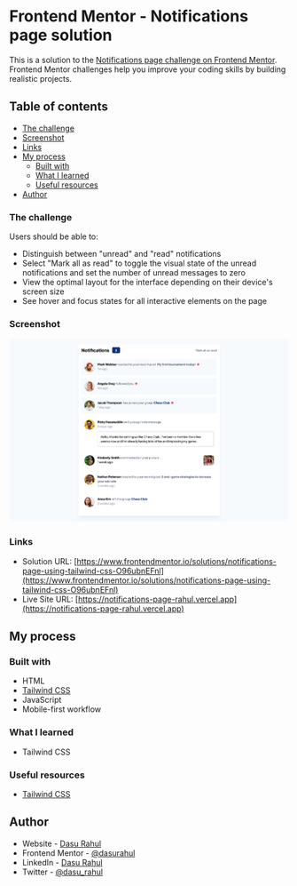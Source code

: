 # Frontend Mentor - Notifications page solution

This is a solution to the [Notifications page challenge on Frontend Mentor](https://www.frontendmentor.io/challenges/notifications-page-DqK5QAmKbC). Frontend Mentor challenges help you improve your coding skills by building realistic projects.

## Table of contents

- [The challenge](#the-challenge)
- [Screenshot](#screenshot)
- [Links](#links)
- [My process](#my-process)
  - [Built with](#built-with)
  - [What I learned](#what-i-learned)
  - [Useful resources](#useful-resources)
- [Author](#author)

### The challenge

Users should be able to:

- Distinguish between "unread" and "read" notifications
- Select "Mark all as read" to toggle the visual state of the unread notifications and set the number of unread messages to zero
- View the optimal layout for the interface depending on their device's screen size
- See hover and focus states for all interactive elements on the page

### Screenshot

![](./screenshot.png)

### Links

- Solution URL: [https://www.frontendmentor.io/solutions/notifications-page-using-tailwind-css-O96ubnEFnl](https://www.frontendmentor.io/solutions/notifications-page-using-tailwind-css-O96ubnEFnl)
- Live Site URL: [https://notifications-page-rahul.vercel.app](https://notifications-page-rahul.vercel.app)

## My process

### Built with

- HTML
- [Tailwind CSS](https://tailwindcss.com)
- JavaScript
- Mobile-first workflow

### What I learned

- Tailwind CSS

### Useful resources

- [Tailwind CSS](https://tailwindcss.com)

## Author

- Website - [Dasu Rahul](https://dasu-rahul.netlify.app)
- Frontend Mentor - [@dasurahul](https://www.frontendmentor.io/profile/dasurahul)
- LinkedIn - [Dasu Rahul](https://linkedin.com/in/dasu-rahul)
- Twitter - [@dasu_rahul](https://www.twitter.com/dasu_rahul)
